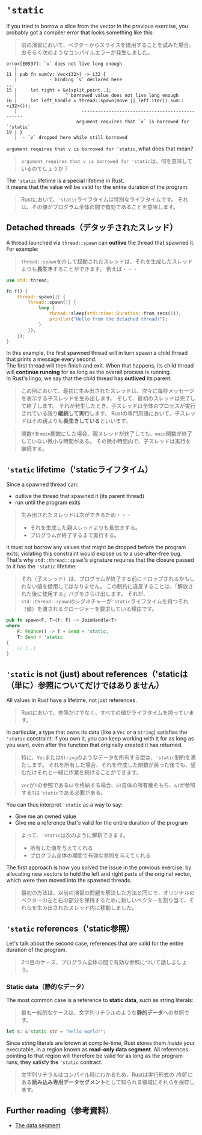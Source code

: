 # `'static`

If you tried to borrow a slice from the vector in the previous exercise,
you probably got a compiler error that looks something like this:

> 前の演習において、ベクターからスライスを借用することを試みた場合、おそらく次のようなコンパイルエラーが発生しました。

```text
error[E0597]: `v` does not live long enough
   |
11 | pub fn sum(v: Vec<i32>) -> i32 {
   |            - binding `v` declared here
...
15 |     let right = &v[split_point..];
   |                  ^ borrowed value does not live long enough
16 |     let left_handle = thread::spawn(move || left.iter().sum::<i32>());
   |                        ------------------------------------------------
                          argument requires that `v` is borrowed for `'static`
19 | }
   |  - `v` dropped here while still borrowed
```

`argument requires that v is borrowed for 'static`, what does that mean?

> `argument requires that v is borrowed for 'static`は、何を意味しているのでしょうか？

The `'static` lifetime is a special lifetime in Rust.\
It means that the value will be valid for the entire duration of the program.

> Rustにおいて、`'static`ライフタイムは特別なライフタイムです。
> それは、その値がプログラム全体の間で有効であることを意味します。

## Detached threads（デタッチされたスレッド）

A thread launched via `thread::spawn` can **outlive** the thread that spawned it.\
For example:

> `thread::spawn`を介して起動されたスレッドは、それを生成したスレッドよりも**長生き**することができます。
> 例えば・・・

```rust
use std::thread;

fn f() {
    thread::spawn(|| {
        thread::spawn(|| {
            loop {
                thread::sleep(std::time::Duration::from_secs(1));
                println!("Hello from the detached thread!");
            }
        });
    });
}
```

In this example, the first spawned thread will in turn spawn
a child thread that prints a message every second.\
The first thread will then finish and exit. When that happens,
its child thread will **continue running** for as long as the
overall process is running.\
In Rust's lingo, we say that the child thread has **outlived**
its parent.

> この例において、最初に生み出されたスレッドは、次々に毎秒メッセージを表示する子スレッドを生み出します。
> そして、最初のスレッドは完了して終了します。
> それが発生したとき、子スレッドは全体のプロセスが実行されている限り**継続して実行**します。
> Rustの専門用語において、子スレッドはその親よりも**長生きしている**といいます。

> 関数`f`を`main`関数にした場合、親スレッドが終了しても、`main`関数が終了していない微小な時間がある。
> その微小時間内で、子スレッドは実行を継続する。

## `'static` lifetime（'staticライフタイム）

Since a spawned thread can:

- outlive the thread that spawned it (its parent thread)
- run until the program exits

> 生み出されたスレッドは次ができるため・・・
>
> - それを生成した親スレッドよりも長生きする。
> - プログラムが終了するまで実行する。

it must not borrow any values that might be dropped before the program exits;
violating this constraint would expose us to a use-after-free bug.\
That's why `std::thread::spawn`'s signature requires that the closure passed to it
has the `'static` lifetime:

> それ（子スレッド）は、プログラムが終了する前にドロップされるかもしれない値を借用してはなりません。
> この制約に違反することは、「解放された後に使用する」バグをさらけ出します。
> それが、`std::thread::spawn`のシグネチャーが`'static`ライフタイムを持つそれ（値）を渡されるクロージャーを要求している理由です。

```rust
pub fn spawn<F, T>(f: F) -> JoinHandle<T>
where
    F: FnOnce() -> T + Send + 'static,
    T: Send + 'static
{
    // [..]
}
```

## `'static` is not (just) about references（'staticは（単に）参照についてだけではありません）

All values in Rust have a lifetime, not just references.

> Rustにおいて、参照だけでなく、すべての値がライフタイムを持っています。

In particular, a type that owns its data (like a `Vec` or a `String`)
satisfies the `'static` constraint: if you own it, you can keep working with it
for as long as you want, even after the function that originally created it
has returned.

> 特に、`Vec`または`String`のようなデータを所有する型は、`'static`制約を満たします。
> それを所有した場合、それを作成した関数が戻った後でも、望むだけそれと一緒に作業を続けることができます。

> `Vec`が`T`の参照である`&T`を格納する場合、`&T`自体の所有権をもち、`&T`が参照する`T`は`'static`である必要がある。

You can thus interpret `'static` as a way to say:

- Give me an owned value
- Give me a reference that's valid for the entire duration of the program

> よって、`'static`は次のように解釈できます。
>
> - 所有した値を与えてくれる
> - プログラム全体の期間で有効な参照を与えてくれる

The first approach is how you solved the issue in the previous exercise:
by allocating new vectors to hold the left and right parts of the original vector,
which were then moved into the spawned threads.

> 最初の方法は、以前の演習の問題を解決した方法と同じで、オリジナルのベクターの左と右の部分を保持するために新しいベクターを割り当て、それらを生み出されたスレッド内に移動しました。

## `'static` references（'static参照）

Let's talk about the second case, references that are valid for the entire
duration of the program.

> 2つ目のケース、プログラム全体の間で有効な参照について話しましょう。

### Static data（静的なデータ）

The most common case is a reference to **static data**, such as string literals:

> 最も一般的なケースは、文字列リテラルのような**静的データ**への参照です。

```rust
let s: &'static str = "Hello world!";
```

Since string literals are known at compile-time, Rust stores them _inside_ your executable,
in a region known as **read-only data segment**.
All references pointing to that region will therefore be valid for as long as
the program runs; they satisfy the `'static` contract.

> 文字列リテラルはコンパイル時にわかるため、Rustは実行形式の _内部_ にある**読み込み専用データセグメント**として知られる領域にそれらを保存します。

## Further reading（参考資料）

- [The data segment](https://en.wikipedia.org/wiki/Data_segment)

